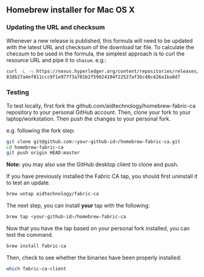 ## Homebrew installer for Mac OS X

### Updating the URL and checksum

Whenever a new release is published, this formula will need to be updated with the latest URL and checksum of the download tar file. To calculate the checsum to be used in the formula, the simplest approach is to curl the resource URL and pipe it to `shasum`. e.g.:

```bash
curl -L -s https://nexus.hyperledger.org/content/repositories/releases/org/hyperledger/fabric-ca/hyperledger-fabric-ca/darwin-amd64-1.2.0/hyperledger-fabric-ca-darwin-amd64-1.2.0.tar.gz | shasum -a 256
83db27a4ef811ccc9f1e977f3a701b2f59024104f22527af3bc40c426a1ba8d7
```

### Testing

To test locally, first fork the github.com/aidtechnology/homebrew-fabric-ca
repository to your personal GitHub account. Then, clone your fork to your
laptop/workstation. Then push the changes to your personal fork.

e.g. following the fork step:

```bash
git clone git@github.com:<your-github-id>/homebrew-fabric-ca.git
cd homebrew-fabric-ca
git push origin HEAD:master
```

**Note:** you may also use the GitHub desktop client to clone and push.

If you have previously installed the Fabric CA tap,
you should first uninstall it to test an update.

```bash
brew untap aidtechnology/fabric-ca
```

The next step, you can install **your** tap with the following:

```bash
brew tap <your-github-id>/homebrew-fabric-ca
```

Now that you have the tap based on your personal fork installed, you can
test the command.

```bash
brew install fabric-ca
```

Then, check to see whether the binaries have been properly installed:

```bash
which fabric-ca-client
```
